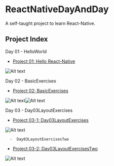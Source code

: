 # ReactNativeDayAndDay
A self-taught project to learn React-Native.

## Project Index ##

Day 01 - HelloWorld
      
+ [Project 01: Hello React-Native](https://github.com/edagarli/ReactNativeDayAndDay/tree/master/Day01HelloWorld)

![Alt text](https://github.com/edagarli/ReactNativeDayAndDay/blob/master/Day01HelloWorld%2FHelloReactNative.png)  

Day 02 - BasicExercises
      
+ [Project 02: BasicExercises](https://github.com/edagarli/ReactNativeDayAndDay/tree/master/Day02BasicExercises)

![Alt text](https://github.com/edagarli/ReactNativeDayAndDay/blob/master/Day02BasicExercises%2FDay02-1.png)![Alt text](https://github.com/edagarli/ReactNativeDayAndDay/blob/master/Day02BasicExercises%2FDay02-2.png)

Day 03 - Day03LayoutExercises

+ [Project 03-1: Day03LayoutExercises](https://github.com/edagarli/ReactNativeDayAndDay/tree/master/Day03LayoutExercises)

![Alt text](https://github.com/edagarli/ReactNativeDayAndDay/blob/master/Day03LayoutExercises%2FDay03-1.png)

      -  Day03LayoutExercisesTwo

+ [Project 03-2: Day03LayoutExercisesTwo](https://github.com/edagarli/ReactNativeDayAndDay/tree/master/Day03LayoutExercisesTwo)

![Alt text](https://github.com/edagarli/ReactNativeDayAndDay/blob/master/Day03LayoutExercisesTwo%2FDay03-2.png)
